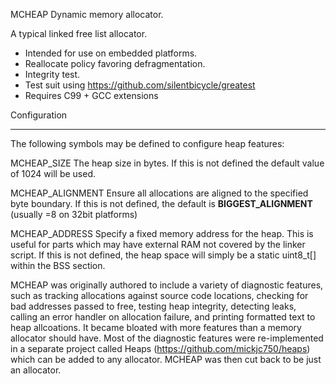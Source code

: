MCHEAP Dynamic memory allocator.

 A typical linked free list allocator.

 * Intended for use on embedded platforms.
 * Reallocate policy favoring defragmentation.
 * Integrity test.
 * Test suit using https://github.com/silentbicycle/greatest
 * Requires C99 + GCC extensions 

Configuration
*************

 The following symbols may be defined to configure heap features:

MCHEAP_SIZE
 	The heap size in bytes. If this is not defined the default value of 1024 will be used.

MCHEAP_ALIGNMENT
	Ensure all allocations are aligned to the specified byte boundary.
	If this is not defined, the default is __BIGGEST_ALIGNMENT__ (usually =8 on 32bit platforms)

MCHEAP_ADDRESS
	Specify a fixed memory address for the heap. This is useful for parts which may have external RAM not covered by the linker script.
 	If this is not defined, the heap space will simply be a static uint8_t[] within the BSS section.


 MCHEAP was originally authored to include a variety of diagnostic features, such as tracking allocations against source code locations, checking for bad addresses passed to free, testing heap integrity, detecting leaks, calling an error handler on allocation failure, and printing formatted text to heap allcoations. It became bloated with more features than a memory allocator should have. Most of the diagnostic features were re-implemented in a separate project called Heaps (https://github.com/mickjc750/heaps) which can be added to any allocator. MCHEAP was then cut back to be just an allocator.

